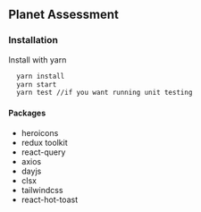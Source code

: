 
## Planet Assessment

### Installation

Install with yarn 

```bash
  yarn install 
  yarn start
  yarn test //if you want running unit testing
```
    
#### Packages

- heroicons
- redux toolkit
- react-query
- axios
- dayjs
- clsx
- tailwindcss
- react-hot-toast

